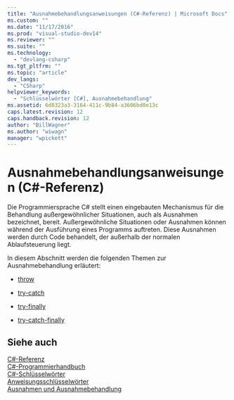 ```yaml
---
title: "Ausnahmebehandlungsanweisungen (C#-Referenz) | Microsoft Docs"
ms.custom: ""
ms.date: "11/17/2016"
ms.prod: "visual-studio-dev14"
ms.reviewer: ""
ms.suite: ""
ms.technology: 
  - "devlang-csharp"
ms.tgt_pltfrm: ""
ms.topic: "article"
dev_langs: 
  - "CSharp"
helpviewer_keywords: 
  - "Schlüsselwörter [C#], Ausnahmebehandlung"
ms.assetid: 6d0323a3-3164-411c-9b84-a3606bd0e13c
caps.latest.revision: 12
caps.handback.revision: 12
author: "BillWagner"
ms.author: "wiwagn"
manager: "wpickett"
---
```

# Ausnahmebehandlungsanweisungen (C#-Referenz)
Die Programmiersprache C\# stellt einen eingebauten Mechanismus für die Behandlung außergewöhnlicher Situationen, auch als Ausnahmen bezeichnet, bereit. Außergewöhnliche Situationen oder Ausnahmen können während der Ausführung eines Programms auftreten.  Diese Ausnahmen werden durch Code behandelt, der außerhalb der normalen Ablaufsteuerung liegt.  
  
 In diesem Abschnitt werden die folgenden Themen zur Ausnahmebehandlung erläutert:  
  
-   [throw](../../../csharp/language-reference/keywords/throw.md)  
  
-   [try\-catch](../../../csharp/language-reference/keywords/try-catch.md)  
  
-   [try\-finally](../../../csharp/language-reference/keywords/try-finally.md)  
  
-   [try\-catch\-finally](../../../csharp/language-reference/keywords/try-catch-finally.md)  
  
## Siehe auch  
 [C\#\-Referenz](../../../csharp/language-reference/index.md)   
 [C\#\-Programmierhandbuch](../../../csharp/programming-guide/index.md)   
 [C\#\-Schlüsselwörter](../../../csharp/language-reference/keywords/index.md)   
 [Anweisungsschlüsselwörter](../../../csharp/language-reference/keywords/statement-keywords.md)   
 [Ausnahmen und Ausnahmebehandlung](../../../csharp/programming-guide/exceptions/exceptions-and-exception-handling.md)